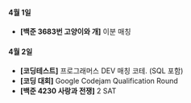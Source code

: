 #### 4월 1일

- **[백준 3683번 고양이와 개]** 이분 매칭

#### 4월 2일

- **[코딩테스트]** 프로그래머스 DEV 매칭 코테. (SQL 포함)
- **[코딩 대회]** Google Codejam Qualification Round
- **[백준 4230 사랑과 전쟁]** 2 SAT